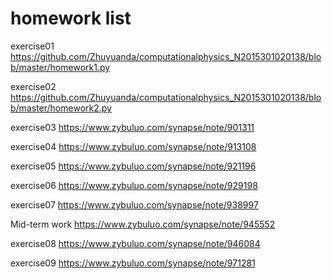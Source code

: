 # homework list
exercise01 https://github.com/Zhuyuanda/computationalphysics_N2015301020138/blob/master/homework1.py

exercise02 https://github.com/Zhuyuanda/computationalphysics_N2015301020138/blob/master/homework2.py

exercise03 https://www.zybuluo.com/synapse/note/901311

exercise04 https://www.zybuluo.com/synapse/note/913108

exercise05 https://www.zybuluo.com/synapse/note/921196

exercise06 https://www.zybuluo.com/synapse/note/929198

exercise07 https://www.zybuluo.com/synapse/note/938997

Mid-term work https://www.zybuluo.com/synapse/note/945552

exercise08 https://www.zybuluo.com/synapse/note/946084

exercise09 https://www.zybuluo.com/synapse/note/971281
